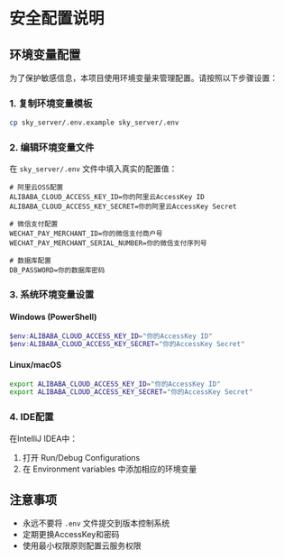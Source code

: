# 安全配置说明

## 环境变量配置

为了保护敏感信息，本项目使用环境变量来管理配置。请按照以下步骤设置：

### 1. 复制环境变量模板
```bash
cp sky_server/.env.example sky_server/.env
```

### 2. 编辑环境变量文件
在 `sky_server/.env` 文件中填入真实的配置值：

```properties
# 阿里云OSS配置
ALIBABA_CLOUD_ACCESS_KEY_ID=你的阿里云AccessKey ID
ALIBABA_CLOUD_ACCESS_KEY_SECRET=你的阿里云AccessKey Secret

# 微信支付配置  
WECHAT_PAY_MERCHANT_ID=你的微信支付商户号
WECHAT_PAY_MERCHANT_SERIAL_NUMBER=你的微信支付序列号

# 数据库配置
DB_PASSWORD=你的数据库密码
```

### 3. 系统环境变量设置

#### Windows (PowerShell)
```powershell
$env:ALIBABA_CLOUD_ACCESS_KEY_ID="你的AccessKey ID"
$env:ALIBABA_CLOUD_ACCESS_KEY_SECRET="你的AccessKey Secret"
```

#### Linux/macOS
```bash
export ALIBABA_CLOUD_ACCESS_KEY_ID="你的AccessKey ID"
export ALIBABA_CLOUD_ACCESS_KEY_SECRET="你的AccessKey Secret"
```

### 4. IDE配置
在IntelliJ IDEA中：
1. 打开 Run/Debug Configurations
2. 在 Environment variables 中添加相应的环境变量

## 注意事项
- 永远不要将 `.env` 文件提交到版本控制系统
- 定期更换AccessKey和密码
- 使用最小权限原则配置云服务权限